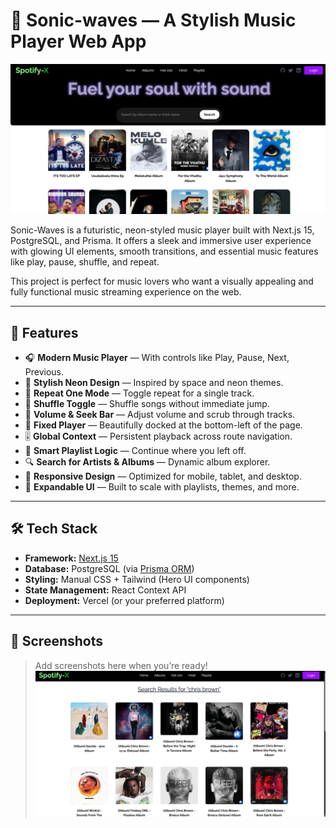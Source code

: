 # 🎵 Sonic-waves — A Stylish Music Player Web App

![Sonic-Waves Banner](./public/sonicgithub.png)

Sonic-Waves is a futuristic, neon-styled music player built with Next.js 15, PostgreSQL, and Prisma. It offers a sleek and immersive user experience with glowing UI elements, smooth transitions, and essential music features like play, pause, shuffle, and repeat.

This project is perfect for music lovers who want a visually appealing and fully functional music streaming experience on the web.

---

## 🚀 Features

- 🎧 **Modern Music Player** — With controls like Play, Pause, Next, Previous.
- 🌌 **Stylish Neon Design** — Inspired by space and neon themes.
- 🔁 **Repeat One Mode** — Toggle repeat for a single track.
- 🔀 **Shuffle Toggle** — Shuffle songs without immediate jump.
- 📶 **Volume & Seek Bar** — Adjust volume and scrub through tracks.
- 📍 **Fixed Player** — Beautifully docked at the bottom-left of the page.
- 🎚️ **Global Context** — Persistent playback across route navigation.
- 🧠 **Smart Playlist Logic** — Continue where you left off.
- 🔍 **Search for Artists & Albums** — Dynamic album explorer.
- 📱 **Responsive Design** — Optimized for mobile, tablet, and desktop.
- 🧩 **Expandable UI** — Built to scale with playlists, themes, and more.

---

## 🛠️ Tech Stack

- **Framework:** [Next.js 15](https://nextjs.org/)
- **Database:** PostgreSQL (via [Prisma ORM](https://www.prisma.io/))
- **Styling:** Manual CSS + Tailwind (Hero UI components)
- **State Management:** React Context API
- **Deployment:** Vercel (or your preferred platform)

---

## 📸 Screenshots

> Add screenshots here when you’re ready!
![Sonic-Waves Banner](./public/screenshot2.png)
